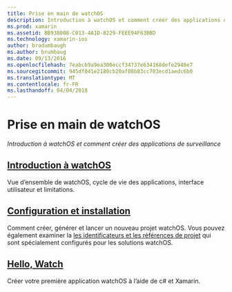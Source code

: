 ```yaml
---
title: Prise en main de watchOS
description: Introduction à watchOS et comment créer des applications de surveillance
ms.prod: xamarin
ms.assetid: BB938008-C013-4A1D-8229-FEEE94F83BBD
ms.technology: xamarin-ios
author: bradumbaugh
ms.author: brumbaug
ms.date: 09/13/2016
ms.openlocfilehash: 7eabcb9a9ea300eccf34737e634168defe2948e7
ms.sourcegitcommit: 945df041e2180cb20af08b83cc703ecd1aedc6b0
ms.translationtype: MT
ms.contentlocale: fr-FR
ms.lasthandoff: 04/04/2018
---
```

# <a name="getting-started-with-watchos"></a>Prise en main de watchOS

_Introduction à watchOS et comment créer des applications de surveillance_

## <a name="introduction-to-watchosioswatchosget-startedintro-to-watchosmd"></a>[Introduction à watchOS](~/ios/watchos/get-started/intro-to-watchos.md)

Vue d’ensemble de watchOS, cycle de vie des applications, interface utilisateur et limitations.

## <a name="setup--installationioswatchosget-startedinstallationmd"></a>[Configuration et installation](~/ios/watchos/get-started/installation.md)

Comment créer, générer et lancer un nouveau projet watchOS.
Vous pouvez également examiner la [les identificateurs et les références de projet](~/ios/watchos/get-started/project-references.md) qui sont spécialement configurés pour les solutions watchOS.

## <a name="hello-watchioswatchosget-startedhello-watchmd"></a>[Hello, Watch](~/ios/watchos/get-started/hello-watch.md)

Créer votre première application watchOS à l’aide de c# et Xamarin.

